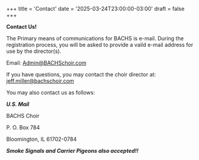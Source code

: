 +++
title = 'Contact'
date = '2025-03-24T23:00:00-03:00'
draft = false
+++




**Contact Us!**


The Primary means of communications for BACHS is e-mail. During the registration process, you will be asked to provide a vaild e-mail address for use by the director(s).

Email: Admin@BACHSchoir.com

If you have questions, you may contact the choir director at: jeff.miller@bachschoir.com


You may also contact us as follows:


***U.S. Mail***

BACHS Choir 

P. O. Box 784

Bloomington, IL  61702-0784



***Smoke Signals and Carrier Pigeons also accepted!!***

